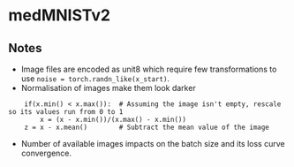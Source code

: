 # medMNISTv2

## Notes
* Image files are encoded as unit8 which require few transformations to use `noise = torch.randn_like(x_start)`.
* Normalisation of images make them look darker
```
    if(x.min() < x.max()):  # Assuming the image isn't empty, rescale so its values run from 0 to 1
        x = (x - x.min())/(x.max() - x.min()) 
    z = x - x.mean()        # Subtract the mean value of the image
```
* Number of available images impacts on the batch size and its loss curve convergence.



